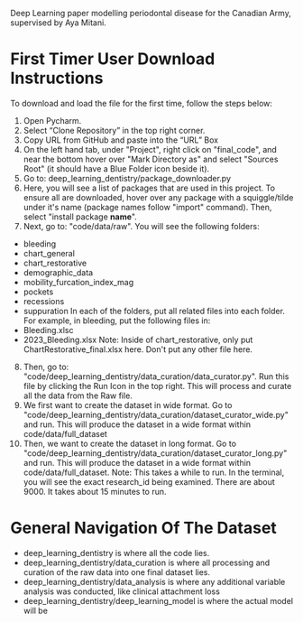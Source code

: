 Deep Learning paper modelling periodontal disease for the Canadian Army, supervised by Aya Mitani.

First Timer User Download Instructions
= 
To download and load the file for the first time, follow the steps below:

1. Open Pycharm.
2. Select “Clone Repository” in the top right corner.
3. Copy URL from GitHub and paste into the “URL” Box
4. On the left hand tab, under "Project", right click on "final_code", and near the bottom hover over "Mark Directory as" and select "Sources Root" (it should have a Blue Folder icon beside it).
5. Go to: deep_learning_dentistry/package_downloader.py 
6. Here, you will see a list of packages that are used in this project. To ensure all are downloaded, hover over any package with a squiggle/tilde under it's name (package names follow "import" command). Then, select "install package __name__".
7. Next, go to: "code/data/raw". You will see the following folders:
- bleeding
- chart_general
- chart_restorative
- demographic_data
- mobility_furcation_index_mag
- pockets
- recessions
- suppuration
In each of the folders, put all related files into each folder. For example, in bleeding, put the following files in:
- Bleeding.xlsc
- 2023_Bleeding.xlsx
Note: Inside of chart_restorative, only put ChartRestorative_final.xlsx here. Don't put any other file here.

8. Then, go to: "code/deep_learning_dentistry/data_curation/data_curator.py". Run this file by clicking the Run Icon in the top right. This will process and curate all the data from the Raw file.
9. We first want to create the dataset in wide format. Go to "code/deep_learning_dentistry/data_curation/dataset_curator_wide.py" and run. This will produce the dataset in a wide format within code/data/full_dataset
10. Then, we want to create the dataset in long format. Go to "code/deep_learning_dentistry/data_curation/dataset_curator_long.py" and run. This will produce the dataset in a wide format within code/data/full_dataset. Note: This takes a while to run. In the terminal, you will see the exact research_id being examined. There are about 9000. It takes about 15 minutes to run.

General Navigation Of The Dataset
=
- deep_learning_dentistry is where all the code lies.
- deep_learning_dentistry/data_curation is where all processing and curation of the raw data into one final dataset lies.
- deep_learning_dentistry/data_analysis is where any additional variable analysis was conducted, like clinical attachment loss
- deep_learning_dentistry/deep_learning_model is where the actual model will be

